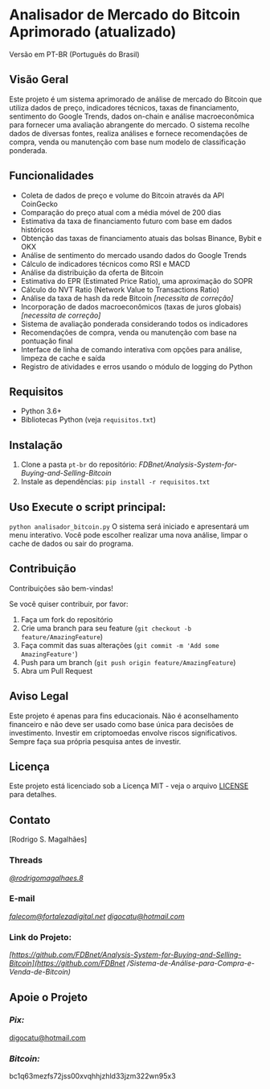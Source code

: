 # Analisador de Mercado do Bitcoin Aprimorado (atualizado) 
Versão em PT-BR (Português do Brasil)

## Visão Geral 
Este projeto é um sistema aprimorado de análise de mercado do Bitcoin que utiliza dados de preço, indicadores técnicos, taxas de financiamento, sentimento do Google Trends, dados on-chain e análise macroeconômica para fornecer uma avaliação abrangente do mercado. O sistema recolhe dados de diversas fontes, realiza análises e fornece recomendações de compra, venda ou manutenção com base num modelo de classificação ponderada.

## Funcionalidades 
- Coleta de dados de preço e volume do Bitcoin através da API CoinGecko 
- Comparação do preço atual com a média móvel de 200 dias 
- Estimativa da taxa de financiamento futuro com base em dados históricos 
- Obtenção das taxas de financiamento atuais das bolsas Binance, Bybit e OKX 
- Análise de sentimento do mercado usando dados do Google Trends 
- Cálculo de indicadores técnicos como RSI e MACD 
- Análise da distribuição da oferta de Bitcoin 
- Estimativa do EPR (Estimated Price Ratio), uma aproximação do SOPR 
- Cálculo do NVT Ratio (Network Value to Transactions Ratio) 
- Análise da taxa de hash da rede Bitcoin _[necessita de correção]_ 
- Incorporação de dados macroeconômicos (taxas de juros globais) _[necessita de correção]_ 
- Sistema de avaliação ponderada considerando todos os indicadores 
- Recomendações de compra, venda ou manutenção com base na pontuação final 
- Interface de linha de comando interativa com opções para análise, limpeza de cache e saída 
- Registro de atividades e erros usando o módulo de logging do Python

## Requisitos 
- Python 3.6+ 
- Bibliotecas Python (veja `requisitos.txt`)

## Instalação 
1. Clone a pasta ```pt-br``` do repositório: _FDBnet/Analysis-System-for-Buying-and-Selling-Bitcoin_ 
2. Instale as dependências: ``` pip install -r requisitos.txt ```

## Uso Execute o script principal: 
``` python analisador_bitcoin.py ``` 
O sistema será iniciado e apresentará um menu interativo. Você pode escolher realizar uma nova análise, limpar o cache de dados ou sair do programa.

## Contribuição
Contribuições são bem-vindas! 

Se você quiser contribuir, por favor: 
1. Faça um fork do repositório
2. Crie uma branch para seu feature (`git checkout -b feature/AmazingFeature`)
3. Faça commit das suas alterações (`git commit -m 'Add some AmazingFeature'`)
4. Push para um branch (`git push origin feature/AmazingFeature`)
5. Abra um Pull Request

## Aviso Legal 
Este projeto é apenas para fins educacionais. Não é aconselhamento financeiro e não deve ser usado como base única para decisões de investimento. Investir em criptomoedas envolve riscos significativos. Sempre faça sua própria pesquisa antes de investir.

## Licença 
Este projeto está licenciado sob a Licença MIT - veja o arquivo [LICENSE](pt-br/LICENSE) para detalhes.

## Contato
[Rodrigo S. Magalhães]

### Threads
*[@rodrigomagalhaes.8](https://www.threads.net/@rodrigomagalhaes.8)*

### E-mail
*falecom@fortalezadigital.net* *digocatu@hotmail.com*

### Link do Projeto:
*[https://github.com/FDBnet/Analysis-System-for-Buying-and-Selling-Bitcoin](https://github.com/FDBnet /Sistema-de-Análise-para-Compra-e-Venda-de-Bitcoin)*

## Apoie o Projeto

### *Pix:*
digocatu@hotmail.com

### *Bitcoin:*
bc1q63mezfs72jss00xvqhhjzhld33jzm322wn95x3
